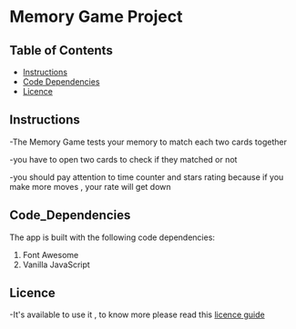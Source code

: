# Memory Game Project

## Table of Contents

* [Instructions](#instructions)
* [Code Dependencies](#code_dependencies)
* [Licence](#licence)

## Instructions

-The Memory Game tests your memory to match each two cards together

-you have to open two cards to check if they matched or not

-you should pay attention to time counter and stars rating because if you make more moves , your rate will get down

## Code_Dependencies

The app is built with the following code dependencies:

1. Font Awesome
1. Vanilla JavaScript

## Licence

-It's available to use it , to know more please read this [licence guide](https://choosealicense.com/licenses/mit/)
